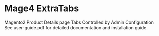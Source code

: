 # Mage4 ExtraTabs
Magento2 Product Details page Tabs Controlled by Admin Configuration<br />
See user-guide.pdf for detailed documentation and installation guide.

